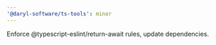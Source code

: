 ```yaml
---
'@daryl-software/ts-tools': minor
---
```


Enforce @typescript-eslint/return-await rules, update dependencies.
